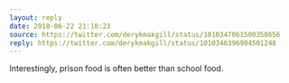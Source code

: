 ```yaml
---
layout: reply
date: 2018-06-22 21:18:23
source: https://twitter.com/derykmakgill/status/1010347061500358656
reply: https://twitter.com/derykmakgill/status/1010346396904501248
---
```


Interestingly, prison food is often better than school food.
